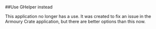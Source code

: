 ##Use GHelper instead

This application no longer has a use.  It was created to fix an issue in the Armoury Crate application, but there are better options than this now.
